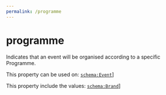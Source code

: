 ```yaml
---
permalink: /programme
---
```


# programme
Indicates that an event will be organised according to a specific Programme.

This property can be used on: [`schema:Event`](https://schema.org/Event)]

This property include the values: [`schema:Brand`](https://schema.org/Brand)]
